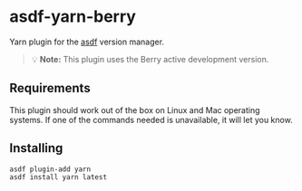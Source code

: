 # asdf-yarn-berry

Yarn plugin for the [asdf][1] version manager.

> 💡 **Note:** This plugin uses the Berry active development version.

## Requirements

This plugin should work out of the box on Linux and Mac operating systems.
If one of the commands needed is unavailable, it will let you know.

## Installing

```bash
asdf plugin-add yarn
asdf install yarn latest
```

[1]: https://asdf-vm.com/

